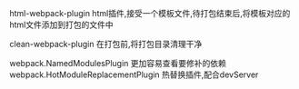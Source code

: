 html-webpack-plugin  html插件,接受一个模板文件,待打包结束后,将模板对应的html文件添加到打包的文件中

clean-webpack-plugin  在打包前,将打包目录清理干净

webpack.NamedModulesPlugin  更加容易查看要修补的依赖
webpack.HotModuleReplacementPlugin  热替换插件,配合devServer